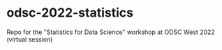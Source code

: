 # odsc-2022-statistics
Repo for the "Statistics for Data Science" workshop at ODSC West 2022 (virtual session)
